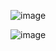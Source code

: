 ![image](https://github.com/user-attachments/assets/6972bb4e-dafa-4999-829e-94557e7e6b41)


![image](https://github.com/user-attachments/assets/458e862b-03b7-4664-bc72-e636bd8296bc)

